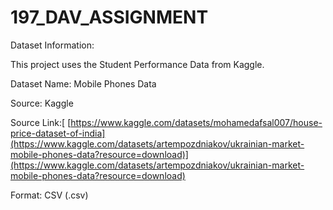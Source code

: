 # 197_DAV_ASSIGNMENT


Dataset Information:

This project uses the Student Performance Data from Kaggle.

Dataset Name: Mobile Phones Data

Source: Kaggle

Source Link:[ [https://www.kaggle.com/datasets/mohamedafsal007/house-price-dataset-of-india](https://www.kaggle.com/datasets/artempozdniakov/ukrainian-market-mobile-phones-data?resource=download)](https://www.kaggle.com/datasets/artempozdniakov/ukrainian-market-mobile-phones-data?resource=download)

Format: CSV (.csv)
